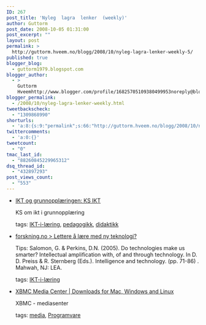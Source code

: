 ```yaml
---
ID: 267
post_title: 'Nyleg  lagra  lenker  (weekly)'
author: Guttorm
post_date: 2008-10-05 01:31:00
post_excerpt: ""
layout: post
permalink: >
  http://guttorm.hveem.no/blogg/2008/10/nyleg-lagra-lenker-weekly-5/
published: true
blogger_blog:
  - guttorm1979.blogspot.com
blogger_author:
  - >
    Guttorm
    Hveemhttp://www.blogger.com/profile/16825705109380499953noreply@blogger.com
blogger_permalink:
  - /2008/10/nyleg-lagra-lenker-weekly.html
tweetbackscheck:
  - "1309868990"
shorturls:
  - 'a:8:{s:9:"permalink";s:66:"http://guttorm.hveem.no/blogg/2008/10/nyleg-lagra-lenker-weekly-5/";s:7:"tinyurl";s:25:"http://tinyurl.com/9rb3w6";s:4:"isgd";s:17:"http://is.gd/gKJm";s:5:"bitly";s:18:"http://bit.ly/uUO6";s:5:"snipr";s:22:"http://snipr.com/ahsh7";s:5:"snurl";s:22:"http://snurl.com/ahsh7";s:7:"snipurl";s:24:"http://snipurl.com/ahsh7";s:4:"trim";s:17:"http://tr.im/bhoq";}'
twittercomments:
  - 'a:0:{}'
tweetcount:
  - "0"
tmac_last_id:
  - "88260845229965312"
dsq_thread_id:
  - "432897293"
post_views_count:
  - "553"
---
```

<ul class='diigo-linkroll'><li><p class='diigo-link'><a href="http://ksikt-forum.no/artikler/2008/9/forord_gru">IKT og grunnopplæringen: KS IKT</a></p><p class='diigo-description'>KS om ikt i grunnopplæring</p><p class='diigo-tags'>tags: <a href='http://www.diigo.com/user/guttorm1979/IKT-i-læring'>IKT-i-læring</a>, <a href='http://www.diigo.com/user/guttorm1979/pedagogikk'>pedagogikk</a>, <a href='http://www.diigo.com/user/guttorm1979/didaktikk'>didaktikk</a></p><li><p class='diigo-link'><a href="http://www.forskning.no/artikler/2008/september/196000">forskning.no > Lettere å lære med ny teknologi?</a></p><p class='diigo-description'>Tips: Salomon, G. & Perkins, D.N. (2005). Do technologies make us smarter? Intellectual amplification with, of and through technology. In D. D. Preiss & R. Sternberg (Eds.). Intelligence and technology. (pp. 71-86) . Mahwah, NJ: LEA.</p><p class='diigo-tags'>tags: <a href='http://www.diigo.com/user/guttorm1979/IKT-i-læring'>IKT-i-læring</a></p><li><p class='diigo-link'><a href="http://xbmc.org/download">XBMC Media Center | Downloads for Mac, Windows and Linux</a></p><p class='diigo-description'>XBMC - mediasenter</p><p class='diigo-tags'>tags: <a href='http://www.diigo.com/user/guttorm1979/media'>media</a>, <a href='http://www.diigo.com/user/guttorm1979/Programvare'>Programvare</a></p></ul>
